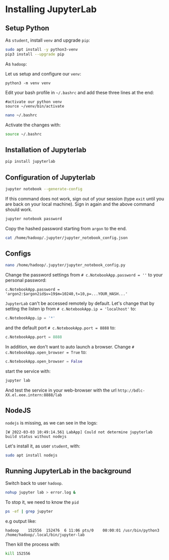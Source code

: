 # Installing JupyterLab

## Setup Python

As `student`, install `venv` and upgrade `pip`:

```bash
sudo apt install -y python3-venv
pip3 install --upgrade pip
```

As `hadoop`:

Let us setup and configure our `venv`:

```
python3 -m venv venv
```

Edit your bash profile in `~/.bashrc` and add these three lines at the end:

```text
#activate our python venv
source ~/venv/bin/activate
```

```bash
nano ~/.bashrc
```

Activate the changes with:

```bash
source ~/.bashrc
```

## Installation of Jupyterlab

```bash
pip install jupyterlab
```

## Configuration of Jupyterlab

```bash
jupyter notebook --generate-config
```

If this command does not work, sign out of your session (type `exit` until you are back on your local machine). Sign in again and the above command should work.

```bash
jupyter notebook password
```

Copy the hashed password starting from `argon` to the end.

```bash
cat /home/hadoop/.jupyter/jupyter_notebook_config.json
```

## Configs

```bash
nano /home/hadoop/.jupyter/jupyter_notebook_config.py
```

Change the password settings from `# c.NotebookApp.password = ''` to your personal password:

```text
c.NotebookApp.password = 'argon2:$argon2id$v=19$m=10240,t=10,p=...YOUR_HASH...'
```

`JupyterLab` can't be accessed remotely by default. Let's change that by
setting the listen ip from `# c.NotebookApp.ip = 'localhost'` to:

```python
c.NotebookApp.ip = '*'
```

and the default port `# c.NotebookApp.port = 8888` to:

```python
c.NotebookApp.port = 8888
```

In addition, we don't want to auto launch a browser. Change `# c.NotebookApp.open_browser = True` to:

```python
c.NotebookApp.open_browser = False
```

start the service with:

```bash
jupyter lab
```

And test the service in your web-browser with the url `http://bdlc-XX.el.eee.intern:8888/lab`

## NodeJS

`nodejs` is missing, as we can see in the logs:

```log
[W 2022-03-03 10:49:14.561 LabApp] Could not determine jupyterlab build status without nodejs
```

Let's install it, as user `student`, with:

```bash
sudo apt install nodejs
```

## Running JupyterLab in the background

Switch back to user `hadoop`.

```bash
nohup jupyter lab > error.log &
```

To stop it, we need to know the `pid`

```bash
ps -ef | grep jupyter
```

e.g output like:

```text
hadoop    152556  152476  6 11:06 pts/0    00:00:01 /usr/bin/python3 /home/hadoop/.local/bin/jupyter-lab
```

Then kill the process with:

```bash
kill 152556
```
